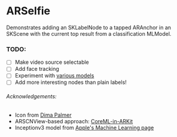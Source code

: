 # ARSelfie

Demonstrates adding an SKLabelNode to a tapped ARAnchor in an SKScene with the current top result from a classification MLModel.

### TODO:

- [ ] Make video source selectable
- [ ] Add face tracking
- [ ] Experiment with [various models](https://github.com/likedan/Awesome-CoreML-Models)
- [ ] Add more interesting nodes than plain labels!

###### _Acknowledgements:_

- Icon from [Dima Palmer](https://dribbble.com/shots/1753107-Selfie-Ultimate-Icon)
- ARSCNView-based approach: [CoreML-in-ARKit](https://github.com/hanleyweng/CoreML-in-ARKit)
- Inceptionv3 model from [Apple's Machine Learning page](https://developer.apple.com/machine-learning/)


